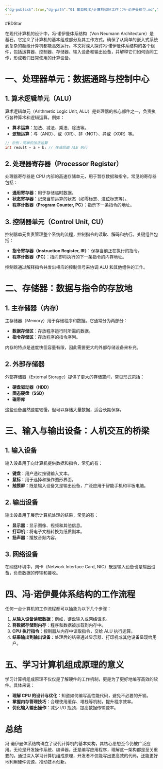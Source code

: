 ```yaml
---
{"dg-publish":true,"dg-path":"01 车载技术/计算机如何工作：冯·诺伊曼模型.md","permalink":"/01 车载技术/计算机如何工作：冯·诺伊曼模型/","created":"2020-11-06T17:26:01.000+08:00","updated":"2025-10-14T14:05:09.730+08:00"}
---
```


#BDStar

在现代计算机的设计中，冯·诺伊曼体系结构（Von Neumann Architecture）是基石。它定义了计算机的基本组成部分及其工作方式，确保了从简单的嵌入式系统到复杂的超级计算机都能高效运行。本文将深入探讨冯·诺伊曼体系结构的各个组件，包括运算器、控制器、存储器、输入设备和输出设备，并解释它们如何协同工作，形成我们日常使用的计算设备。

# 一、处理器单元：数据通路与控制中心

## 1. 算术逻辑单元（ALU）

算术逻辑单元（Arithmetic Logic Unit, ALU）是处理器的核心部件之一，负责执行各种算术和逻辑运算。例如：

- **算术运算**：加法、减法、乘法、除法等。
- **逻辑运算**：与（AND）、或（OR）、非（NOT）、异或（XOR）等。

```c
// 示例：简单的加法运算
int result = a + b; // 在底层由 ALU 执行
```

## 2. 处理器寄存器（Processor Register）

处理器寄存器是 CPU 内部的高速存储单元，用于暂存数据和指令。常见的寄存器包括：

- **通用寄存器**：用于存储临时数据。
- **状态寄存器**：记录当前运算的状态（如零标志、进位标志等）。
- **程序计数器（Program Counter, PC）**：指示下一条指令的地址。

## 3. 控制器单元（Control Unit, CU）

控制器单元负责管理整个系统的流程，控制指令的读取、解码和执行。关键组件包括：

- **指令寄存器（Instruction Register, IR）**：保存当前正在执行的指令。
- **程序计数器（PC）**：指向即将执行的下一条指令的内存地址。

控制器通过解释指令并发出相应的控制信号来协调 ALU 和其他组件的工作。

# 二、存储器：数据与指令的存放地

## 1. 主存储器（内存）

主存储器（Memory）用于存储程序和数据。它通常分为两部分：

- **数据存储区**：存放程序运行时所需的数据。
- **指令存储区**：存放程序的指令序列。

内存的特点是速度快但容量有限，因此需要更大的外部存储设备来补充。

## 2. 外部存储器

外部存储器（External Storage）提供了更大的存储空间，常见形式包括：

- **硬盘驱动器（HDD）**
- **固态硬盘（SSD）**
- **磁带库**

这些设备虽然速度较慢，但可以存储大量数据，适合长期保存。

# 三、输入与输出设备：人机交互的桥梁

## 1. 输入设备

输入设备用于向计算机提供数据和指令，常见的有：

- **键盘**：用户通过按键输入文本。
- **鼠标**：用于选择和操作图形界面。
- **触摸屏**：既是输入设备又是输出设备，广泛应用于智能手机和平板电脑。

## 2. 输出设备

输出设备用于展示计算机处理的结果，常见的有：

- **显示器**：显示图像、视频和其他信息。
- **打印机**：将电子文档转换为纸质副本。
- **扬声器**：播放音频内容。

## 3. 网络设备

在网络环境中，网卡（Network Interface Card, NIC）既是输入设备也是输出设备，负责数据的传输和接收。

# 四、冯·诺伊曼体系结构的工作流程

任何一台计算机的工作流程都可以抽象为以下几个步骤：

1. **从输入设备读取数据**：例如，键盘输入或网络请求。
2. **将数据存储到内存**：程序和数据被加载到内存中。
3. **CPU 执行指令**：控制器从内存中读取指令，交给 ALU 执行运算。
4. **结果输出到输出设备**：处理后的结果通过显示器、打印机或其他设备呈现给用户。

# 五、学习计算机组成原理的意义

学习计算机组成原理不仅仅是了解硬件的工作机制，更是为了更好地编写高效的软件。具体来说：

- **理解 CPU 的设计与优化**：知道如何编写高性能代码，避免不必要的开销。
- **掌握内存管理技巧**：合理使用缓存、堆栈等机制，提升程序效率。
- **优化输入输出操作**：减少 I/O 瓶颈，提高数据传输速率。

# 总结

冯·诺伊曼体系结构确立了现代计算机的基本架构，其核心思想至今仍被广泛应用。无论是开发操作系统、编译器，还是编写应用程序，理解这一架构都是至关重要的。通过深入学习计算机组成原理，开发者不仅能写出更高效的代码，还能更好地利用硬件资源，推动技术创新。